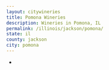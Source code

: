 ```yaml
---
layout: citywineries
title: Pomona Wineries
description: Wineries in Pomona, IL
permalink: /illinois/jackson/pomona/
state: il
county: jackson
city: pomona
---
```

-

